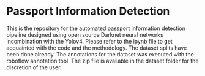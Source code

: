 # Passport Information Detection

This is the repository for the automated passport information detection pipeline designed using open source Darknet neural networks incombination with the Yolov4. Please refer to the ipynb file to get acquainted with the code and the methodology. The dataset splits have been done already. The annotations for the dataset was executed with the roboflow annotation tool. The zip file is available in the dataset folder for the discretion of the user. 

